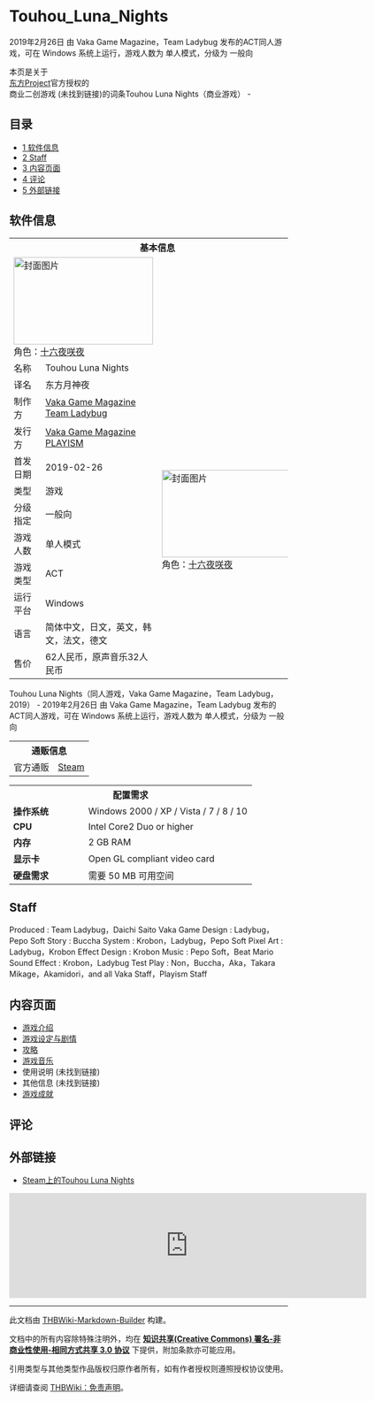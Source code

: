 # Touhou_Luna_Nights

<!-- source html: G:\repos\THBWiki-Markdown-Builder\THBWikiMarkdown\Temp\main\b\be\ns0%3ATouhou_Luna_Nights.html -->

2019年2月26日 由 Vaka Game Magazine，Team Ladybug  发布的ACT同人游戏，可在 Windows 系统上运行，游戏人数为 单人模式，分级为 一般向

本页是关于  
[东方Project](./东方Project.md)官方授权的  
商业二创游戏 (未找到链接)的词条Touhou Luna Nights（商业游戏） - 

## 目录

- [1 软件信息](#软件信息)
- [2 Staff](#Staff)
- [3 内容页面](#内容页面)
- [4 评论](#评论)
- [5 外部链接](#外部链接)





## 软件信息
<table><tbody><tr><th colspan="3">基本信息</th></tr><tr><td class="cover-artwork-mobile" colspan="2"><a href="./文件-Touhou_Luna_Nights封面.png.md" class="image" title="封面图片"><img alt="封面图片" src="https://upload.thwiki.cc/thumb/7/7f/Touhou_Luna_Nights%E5%B0%81%E9%9D%A2.png/252px-Touhou_Luna_Nights%E5%B0%81%E9%9D%A2.png" decoding="async" loading="lazy" width="252" height="158" srcset="https://upload.thwiki.cc/thumb/7/7f/Touhou_Luna_Nights%E5%B0%81%E9%9D%A2.png/378px-Touhou_Luna_Nights%E5%B0%81%E9%9D%A2.png 1.5x, https://upload.thwiki.cc/thumb/7/7f/Touhou_Luna_Nights%E5%B0%81%E9%9D%A2.png/504px-Touhou_Luna_Nights%E5%B0%81%E9%9D%A2.png 2x" data-file-width="1600" data-file-height="1004"></a><div class="cover-char">角色：<a href="/%E5%8D%81%E5%85%AD%E5%A4%9C%E5%92%B2%E5%A4%9C" title="十六夜咲夜">十六夜咲夜</a></div></td>
</tr><tr><td class="label">名称</td><td colspan="2"> Touhou Luna Nights </td></tr><tr><td class="label">译名</td><td colspan="2"> 东方月神夜 </td></tr><tr><td class="label">制作方</td><td><a href="/index.php?title=Vaka_Game_Magazine&amp;action=edit&amp;redlink=1" class="new" title="Vaka Game Magazine（页面不存在）">Vaka Game Magazine</a><br><a href="/index.php?title=Team_Ladybug&amp;action=edit&amp;redlink=1" class="new" title="Team Ladybug（页面不存在）">Team Ladybug</a></td><td class="cover-artwork" rowspan="9" style="min-width:252px;"><a href="./文件-Touhou_Luna_Nights封面.png.md" class="image" title="封面图片"><img alt="封面图片" src="https://upload.thwiki.cc/thumb/7/7f/Touhou_Luna_Nights%E5%B0%81%E9%9D%A2.png/252px-Touhou_Luna_Nights%E5%B0%81%E9%9D%A2.png" decoding="async" loading="lazy" width="252" height="158" srcset="https://upload.thwiki.cc/thumb/7/7f/Touhou_Luna_Nights%E5%B0%81%E9%9D%A2.png/378px-Touhou_Luna_Nights%E5%B0%81%E9%9D%A2.png 1.5x, https://upload.thwiki.cc/thumb/7/7f/Touhou_Luna_Nights%E5%B0%81%E9%9D%A2.png/504px-Touhou_Luna_Nights%E5%B0%81%E9%9D%A2.png 2x" data-file-width="1600" data-file-height="1004"></a><div class="cover-char">角色：<a href="/%E5%8D%81%E5%85%AD%E5%A4%9C%E5%92%B2%E5%A4%9C" title="十六夜咲夜">十六夜咲夜</a></div></td>
</tr><tr><td class="label">发行方</td><td><a href="/index.php?title=Vaka_Game_Magazine&amp;action=edit&amp;redlink=1" class="new" title="Vaka Game Magazine（页面不存在）">Vaka Game Magazine</a><br><a href="./PLAYISM.md#PLAYISM" class="mw-redirect" title="PLAYISM">PLAYISM</a></td></tr><tr><td class="label">首发日期</td><td>2019-02-26</td></tr><tr><td class="label">类型</td><td>游戏</td></tr><tr><td class="label">分级指定</td><td>一般向</td></tr><tr><td class="label">游戏人数</td><td>单人模式</td></tr><tr><td class="label">游戏类型</td><td>ACT</td></tr><tr><td class="label">运行平台</td><td>Windows</td></tr><tr><td class="label">语言</td><td>简体中文，日文，英文，韩文，法文，德文</td></tr><tr><td class="label">售价</td><td>62人民币，原声音乐32人民币</td></tr></tbody></table>

Touhou Luna Nights（同人游戏，Vaka Game Magazine，Team Ladybug，2019） - 2019年2月26日 由 Vaka Game Magazine，Team Ladybug  发布的ACT同人游戏，可在 Windows 系统上运行，游戏人数为 单人模式，分级为 一般向

<table><tbody><tr><th colspan="3">通贩信息</th></tr><tr><td class="label">官方通贩</td><td colspan="2"><a rel="nofollow" class="external text" href="https://store.steampowered.com/app/851100/Touhou_Luna_Nights/">Steam</a></td></tr></tbody></table>



<table>
<tbody><tr><th colspan="2">配置需求</th></tr>
<tr><td style="width:120px;padding-left:7px;"><b>操作系统</b></td><td>Windows 2000 / XP / Vista / 7 / 8 / 10</td></tr><tr><td style="width:120px;padding-left:7px;"><b>CPU</b></td><td>Intel Core2 Duo or higher</td></tr><tr><td style="width:120px;padding-left:7px;"><b>内存</b></td><td>2 GB RAM</td></tr><tr><td style="width:120px;padding-left:7px;"><b>显示卡</b></td><td>Open GL compliant video card</td></tr><tr><td style="width:120px;padding-left:7px;"><b>硬盘需求</b></td><td>需要 50 MB 可用空间</td></tr>
</tbody></table>



## Staff
Produced
: Team Ladybug，Daichi Saito Vaka
Game Design
: Ladybug，Pepo Soft
Story
: Buccha
System
: Krobon，Ladybug，Pepo Soft
Pixel Art
: Ladybug，Krobon
Effect Design
: Krobon
Music
: Pepo Soft，Beat Mario
Sound Effect
: Krobon，Ladybug
Test Play
: Non，Buccha，Aka，Takara Mikage，Akamidori，and all Vaka Staff，Playism Staff


## 内容页面
- [游戏介绍](./Touhou_Luna_Nights-游戏介绍.md)
- [游戏设定与剧情](./Touhou_Luna_Nights-设定与剧情.md)
- [攻略](./Touhou_Luna_Nights-攻略.md)
- [游戏音乐](./Touhou_Luna_Nights_-_Original_Soundtrack.md)
- 使用说明 (未找到链接)
- 其他信息 (未找到链接)
- [游戏成就](./Touhou_Luna_Nights-成就.md)


## 评论

## 外部链接
- [Steam上的Touhou Luna Nights](https://store.steampowered.com/app/851100/Touhou_Luna_Nights/)

  

<iframe src="https://store.steampowered.com/widget/851100/" frameborder="0" width="646" height="190" style="display: block" loading="lazy"></iframe>


  





---

此文档由 [THBWiki-Markdown-Builder](https://github.com/Delsin-Yu/THBWiki-Markdown-Builder) 构建。

文档中的所有内容除特殊注明外，均在 [**知识共享(Creative Commons) 署名-非商业性使用-相同方式共享 3.0 协议**](https://creativecommons.org/licenses/by-sa/3.0/deed.zh-hans) 下提供，附加条款亦可能应用。

引用类型与其他类型作品版权归原作者所有，如有作者授权则遵照授权协议使用。

详细请查阅 [THBWiki：免责声明](https://thbwiki.cc/THBWiki:%E5%85%8D%E8%B4%A3%E5%A3%B0%E6%98%8E)。

